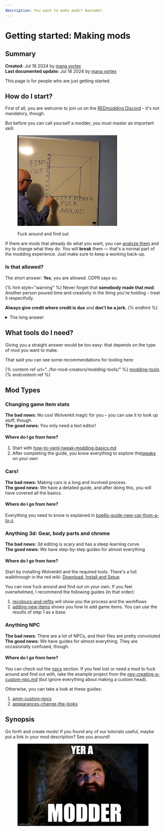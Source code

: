 ```yaml
---
description: You want to make mods? Awesome!
---
```


# Getting started: Making mods

## Summary

**Created:** Jul 18 2024 by [mana vortex](https://app.gitbook.com/u/NfZBoxGegfUqB33J9HXuCs6PVaC3 "mention")\
**Last documented update:** Jul 18 2024 by [mana vortex](https://app.gitbook.com/u/NfZBoxGegfUqB33J9HXuCs6PVaC3 "mention")

This page is for people who are just getting started.

## How do I start?

First of all, you are welcome to join us on the [REDmodding Discord](https://discord.gg/redmodding) – it's not mandatory, though.

But before you can call yourself a modder, you must master an important skill:

<figure><img src="../.gitbook/assets/fuck_around_and_find_out.png" alt=""><figcaption><p>Fuck around and find out</p></figcaption></figure>

If there are mods that already do what you want, you can [analyze them](analysing-other-mods/) and try to change what they do. You will **break** them — that's a normal part of the modding experience. Just make sure to keep a working back-up.

### Is that allowed?

The short answer: **Yes**, you are allowed. CDPR says so.

{% hint style="warning" %}
Never forget that **somebody made that mod**. Another person poured time and creativity in the thing you're holding – treat it respectfully.&#x20;

**Always give credit where credit is due** and **don't be a jerk.**
{% endhint %}

<details>

<summary>The long answer</summary>

Every mod is **a change of CDPR's product**. We have their [**permission**](https://www.cdprojektred.com/en/fan-content) to do that:

* We’re happy for you to make mods for our games (i.e. software that modifies or works with our games – e.g. changing the UI or adding new mechanics) so long as it doesn’t breach the relevant game’s EULA (e.g. no cheating – this is especially important for GWENT!). \
  If you want to make a mod for another game or service using our content, or make the mod a standalone product, ask us in advance via legal@cdprojektred.com (we just don’t want the next Soulkiller virus).

But how about intellectual property?

From the [Fan Content guidelines](https://www.cdprojektred.com/en/fan-content):&#x20;

* So, we kindly ask that you give us from the moment of creation of your fan content a **non-exclusive**, permanent, irrevocable, worldwide, sub-licensable, royalty-free licence to use, modify, reproduce, create derivative works from, distribute, exploit, transmit, perform and communicate your fan content in connection with our games. From our side, rest assured that if your creation stands out we will do our best to reach out, have a chat and grant you appropriate recognition.

"We kindly ask" means "you have to". And guess what? CDPR really like open source, so we're surfing on their ticket.



</details>

## What tools do I need?

Giving you a straight answer would be too easy: that depends on the type of mod you want to make.

That said you can see some recommendations for tooling here:

{% content-ref url="../for-mod-creators/modding-tools/" %}
[modding-tools](../for-mod-creators/modding-tools/)
{% endcontent-ref %}

## Mod Types

### Changing game item stats

**The bad news:** No cool Wolvenkit magic for you – you can use it to look up stuff, though.\
**The good news:** You only need a text editor!

#### Where do I go from here?

1. Start with [how-to-yaml-tweak-modding-basics.md](../for-mod-creators-theory/core-mods-explained/tweakxl/tweakxl-changing-game-records/how-to-yaml-tweak-modding-basics.md "mention")
2. After completing the guide, you know everything to explore the[tweaks](../for-mod-creators-theory/tweaks/tweaks/ "mention") on your own

### Cars!

**The bad news:** Making cars is a long and involved process.\
**The good news:** We have a detailed guide, and after doing this, you will have covered all the basics.

#### Where do I go from here?

Everything you need to know is explained in  [boe6s-guide-new-car-from-a-to-z](vehicles/boe6s-guide-new-car-from-a-to-z/ "mention")

### Anything 3d: Gear, body parts and chrome

**The bad news:** 3d editing is scary and has a steep learning curve.\
**The good news:** We have step-by-step guides for almost everything

#### Where do I go from here?

Start by installing Wolvenkit and the required tools. There's a full walkthrough in the red wiki: [Download, Install and Setup](https://app.gitbook.com/s/-MP_ozZVx2gRZUPXkd4r/getting-started/download "mention")

You can now fuck around and find out on your own. If you feel overwhelmed, I recommend the following guides (in that order):&#x20;

1. [recolours-and-refits](items-equipment/recolours-and-refits/ "mention") will show you the process and the workflows
2. [adding-new-items](items-equipment/adding-new-items/ "mention") shows you how to add game items. You can use the results of step 1 as a base.

### Anything NPC

**The bad news:** There are a lot of NPCs, and their files are pretty convoluted\
**The good news:** We have guides for almost everything. They are occasionally confused, though.

#### Where do I go from here?

You can check out the [npcs](npcs/ "mention") section. If you feel lost or need a mod to fuck around and find out with, take the example project from the [npv-creating-a-custom-npc.md](npcs/npv-v-as-custom-npc/npv-creating-a-custom-npc.md "mention") (but ignore everything about making a custom head).

Otherwise, you can take a look at these guides:

1. [amm-custom-npcs](npcs/amm-custom-npcs/ "mention")
2. [appearances-change-the-looks](npcs/appearances-change-the-looks/ "mention")

## Synopsis

Go forth and create mods! If you found any of our tutorials useful, maybe put a link in your mod description? See you around!

<figure><img src="../.gitbook/assets/yer_a_modder.png" alt=""><figcaption></figcaption></figure>
